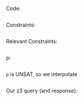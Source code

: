 Code:
```{.haskell include=4u.hs liquid=inplace}
```
Constraints:
```{.haskell include=4u.cons}
```
Relevant Constraints:
```{.haskell include=4u.mycons}
```
p:
```{.haskell include=4u.p}
```
`p` is UNSAT, so we interpolate
```{.haskell include=4u.i}
```
Our z3 query (and response):
```{.scheme include=4u.smt2}
```
